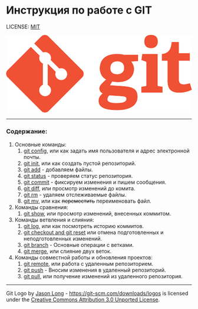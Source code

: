 # Инструкция по работе с GIT
LICENSE: [MIT](./License.md)

![git-logo](./assets/Git-Logo-1788C.png)

---
### Содержание:
1. Основные команды:
    1. [git config](./Basic_commands/config.md), или как задать имя пользователя и адрес электронной почты.
    2. [git init](./Basic_commands/init.md), или как создать пустой репозиторий.
    3. [git add](./Basic_commands/add.md) - добавляем файлы.
    3. [git status](./Basic_commands/status.md) - проверяем статус репозитория.
    4. [git commit](./Basic_commands/commit.md) - фиксируем изменения и пишем сообщения.
    5. [git diff](./Basic_commands/diff.md), или просмотр изменений до комита.
    6. [git rm](./Basic_commands/rm.md) - удаляем отслеживаемые файлы.
    7. [git mv](./Basic_commands/mv.md), или как ~~переместить~~ переименовать файл.
2. Команды сравнения:
    1. [git show](./Comparison_commands/show.md), или просмотр изменений, внесенных коммитом.
3. Команды ветвления и слияния:
    1. [git log](./Branching_and_merging_commands/log.md), или как посмотреть историю коммитов.
    2. [git checkout and git reset](./Branching_and_merging_commands/checkout_reset.md) или отмена подготовленных и неподготовленных изменений.
    3. [git branch](./Branching_and_merging_commands/branch.md) - Основные операции с ветками.
    4. [git merge](./Branching_and_merging_commands/merge.md), или слияние двух веток.
4. Команды совместной работы и обновления проектов:
    1. [git remote](./collaboration_and_updates_commands/remote.md), или работа с удаленным репозиторием.
    2. [git push](./collaboration_and_updates_commands/push.md) - Вносим изменения в удаленный репозиторий.
    3. [git pull](./collaboration_and_updates_commands/pull.md), или получение изменений из удаленного репозитория.

---
Git Logo by [Jason Long](https://twitter.com/jasonlong) - https://git-scm.com/downloads/logos is licensed under the [Creative Commons Attribution 3.0 Unported License](https://creativecommons.org/licenses/by/3.0/).